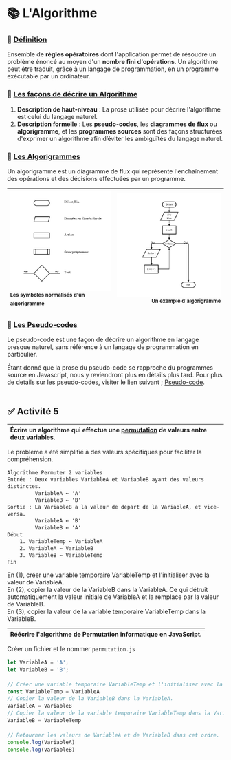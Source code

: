 # 📚 **L'Algorithme**

### 📓 [Définition](https://www.larousse.fr/dictionnaires/francais/algorithme/2238)

Ensemble de **règles opératoires** dont l'application permet de résoudre un problème énoncé au moyen d'un **nombre fini d'opérations**. Un algorithme peut être traduit, grâce à un langage de programmation, en un programme exécutable par un ordinateur.

### 📓 [Les façons de décrire un Algorithme](https://en.wikipedia.org/wiki/Algorithm#Algorithm_example)

1. **Description de haut-niveau** : La prose utilisée pour décrire l'algorithme est celui du langage naturel.
2. **Description formelle** : Les **pseudo-codes**, les **diagrammes de flux** ou **algorigramme**, et les **programmes sources** sont des façons structurées d'exprimer un algorithme afin d’éviter les ambiguïtés du langage naturel.

### 📓 [Les Algorigrammes](https://fr.wikipedia.org/wiki/Organigramme_de_programmation)

Un algorigramme est un diagramme de flux qui représente l'enchaînement des opérations et des décisions effectuées par un programme.

|![](./rsc/algorigramme-symboles.jpg)<br><sup>Les symboles normalisés d'un algorigramme</sup>|![](./rsc/algorigramme-exemple.jpg)<br><sup>Un exemple d'algorigramme</sup>|
| :--- | ---: |

### 📓 [Les Pseudo-codes](https://fr.wikipedia.org/wiki/Pseudo-code)

Le pseudo-code est une façon de décrire un algorithme en langage presque naturel, sans référence à un langage de programmation en particulier.

Étant donné que la prose du pseudo-code se rapproche du programmes source en Javascript, nous y reviendront plus en détails plus tard. Pour plus de details sur les pseudo-codes, visiter le lien suivant ; [Pseudo-code](https://info.blaisepascal.fr/pseudo-code).
<br>
<br>


## ✅ Activité 5

|Écrire un algorithme qui effectue une [permutation](https://fr.wikipedia.org/wiki/Permutation_(informatique)) de valeurs entre deux variables.|
|:--|

Le probleme a été simplifié à des valeurs spécifiques pour faciliter la compréhension.
```
Algorithme Permuter 2 variables
Entrée : Deux variables VariableA et VariableB ayant des valeurs distinctes.
         VariableA ← 'A'
         VariableB ← 'B'
Sortie : La VariableB a la valeur de départ de la VariableA, et vice-versa.
         VariableA ← 'B'
         VariableB ← 'A'
Début
    1. VariableTemp ← VariableA
    2. VariableA ← VariableB
    3. VariableB ← VariableTemp
Fin
```
En (1), créer une variable temporaire VariableTemp et l'initialiser avec la valeur de VariableA.<br>
En (2), copier la valeur de la VariableB dans la VariableA. Ce qui détruit automatiquement la valeur initiale de VariableA et la remplace par la valeur de VariableB.<br>
En (3), copier la valeur de la variable temporaire VariableTemp dans la VariableB.

|Réécrire l'algorithme de Permutation informatique en JavaScript.|
|:--|

Créer un fichier et le nommer `permutation.js`
```javascript
let VariableA = 'A';
let VariableB = 'B';

// Créer une variable temporaire VariableTemp et l'initialiser avec la valeur de VariableA.
const VariableTemp = VariableA
// Copier la valeur de la VariableB dans la VariableA.
VariableA = VariableB
// Copier la valeur de la variable temporaire VariableTemp dans la VariableB.
VariableB = VariableTemp

// Retourner les valeurs de VariableA et de VariableB dans cet ordre.
console.log(VariableA)
console.log(VariableB)
```
